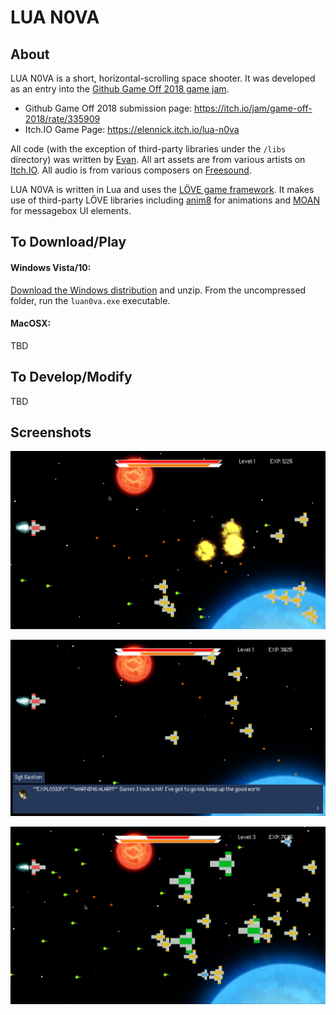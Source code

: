 # LUA N0VA

## About

LUA N0VA is a short, horizontal-scrolling space shooter. It was developed as an entry into the [Github Game Off 2018 game jam](https://itch.io/jam/game-off-2018).

* Github Game Off 2018 submission page: https://itch.io/jam/game-off-2018/rate/335909
* Itch.IO Game Page: https://elennick.itch.io/lua-n0va

All code (with the exception of third-party libraries under the `/libs` directory) was written by [Evan](https://github.com/elennick). All art assets are from various artists on [Itch.IO](https://itch.io/game-assets/free). All audio is from various composers on [Freesound](https://freesound.org/).

LUA N0VA is written in Lua and uses the [LÖVE game framework](https://love2d.org/). It makes use of third-party LÖVE libraries including [anim8](https://github.com/kikito/anim8) for animations and [MOAN](https://github.com/ttxi/Moan.lua) for messagebox UI elements.

## To Download/Play

#### Windows Vista/10:

[Download the Windows distribution](https://github.com/elennick/luan0va/blob/master/dist/luan0va-windows.zip) and unzip. From the uncompressed folder, run the `luan0va.exe` executable.

#### MacOSX:

TBD

## To Develop/Modify

TBD

## Screenshots

![Screenshot 1](https://github.com/elennick/luan0va/blob/master/screenshots/luan0va1.png)

![Screenshot 2](https://github.com/elennick/luan0va/blob/master/screenshots/luan0va2.png)

![Screenshot 3](https://github.com/elennick/luan0va/blob/master/screenshots/luan0va3.png)

